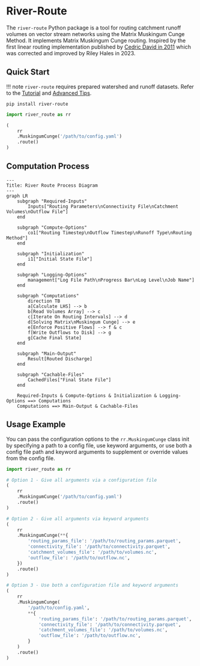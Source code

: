# River-Route

The `river-route` Python package is a tool for routing catchment runoff volumes on vector stream networks using the Matrix Muskingum Cunge Method.
It implements Matrix Muskingum Cunge routing. Inspired by the first linear routing implementation published by 
[Cedric David in 2011](https://doi.org/10.1175/2011JHM1345.1) which was corrected and improved by Riley Hales in 2023.

## Quick Start

!!! note
    `river-route` requires prepared watershed and runoff datasets. Refer to the [Tutorial](tutorial/basic-tutorial.md)
    and [Advanced Tips](tutorial/advanced-tutorial.md).

```commandline
pip install river-route
```

```python
import river_route as rr

(
    rr
    .MuskingumCunge('/path/to/config.yaml')
    .route()
)
```

## Computation Process

```mermaid
---
Title: River Route Process Diagram
---
graph LR
    subgraph "Required-Inputs"
        Inputs["Routing Parameters\nConnectivity File\nCatchment Volumes\nOutflow File"]
    end

    subgraph "Compute-Options"
        co1["Routing Timestep\nOutflow Timestep\nRunoff Type\nRouting Method"]
    end

    subgraph "Initialization"
        i1["Initial State File"]
    end

    subgraph "Logging-Options"
        management["Log File Path\nProgress Bar\nLog Level\nJob Name"]
    end

    subgraph "Computations"
        direction TB
        a[Calculate LHS] --> b
        b[Read Volumes Array] --> c
        c[Iterate On Routing Intervals] --> d
        d[Solving Matrix\nMuskingum Cunge] --> e
        e[Enforce Positive Flows] --> f & c
        f[Write Outflows to Disk] --> g
        g[Cache Final State]
    end

    subgraph "Main-Output"
        Result[Routed Discharge]
    end

    subgraph "Cachable-Files"
        CachedFiles["Final State File"]
    end

    Required-Inputs & Compute-Options & Initialization & Logging-Options ==> Computations
    Computations ==> Main-Output & Cachable-Files
```

## Usage Example

You can pass the configuration options to the `rr.MuskingumCunge` class init by specifying a path to a config file, use
keyword arguments, or use both a config file path and keyword arguments to supplement or override values from the config
file.

```python
import river_route as rr

# Option 1 - Give all arguments via a configuration file
(
    rr
    .MuskingumCunge('/path/to/config.yaml')
    .route()
)

# Option 2 - Give all arguments via keyword arguments
(
    rr
    .MuskingumCunge(**{
        'routing_params_file': '/path/to/routing_params.parquet',
        'connectivity_file': '/path/to/connectivity.parquet',
        'catchment_volumes_file': '/path/to/volumes.nc',
        'outflow_file': '/path/to/outflow.nc',
    })
    .route()
)

# Option 3 - Use both a configuration file and keyword arguments
(
    rr
    .MuskingumCunge(
        '/path/to/config.yaml',
        **{
            'routing_params_file': '/path/to/routing_params.parquet',
            'connectivity_file': '/path/to/connectivity.parquet',
            'catchment_volumes_file': '/path/to/volumes.nc',
            'outflow_file': '/path/to/outflow.nc',
        }
    )
    .route()
)
```